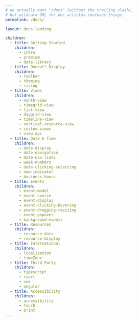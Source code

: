 ```yaml
---
# we actually want "/docs" (without the trailing slash),
# but wildcard URL for doc articles confuses things.
permalink: /docs/

layout: docs-landing

children:
  - title: Getting Started
    children:
      - intro
      - premium
      - date-library
  - title: Overall Display
    children:
      - toolbar
      - theming
      - sizing
  - title: Views
    children:
      - month-view
      - timegrid-view
      - list-view
      - daygrid-view
      - timeline-view
      - vertical-resource-view
      - custom-views
      - view-api
  - title: Date & Time
    children:
      - date-display
      - date-navigation
      - date-nav-links
      - week-numbers
      - date-clicking-selecting
      - now-indicator
      - business-hours
  - title: Events
    children:
      - event-model
      - event-source
      - event-display
      - event-clicking-hovering
      - event-dragging-resizing
      - event-popover
      - background-events
  - title: Resources
    children:
      - resource-data
      - resource-display
  - title: International
    children:
      - localization
      - timeZone
  - title: Third Party
    children:
      - typescript
      - react
      - vue
      - angular
  - title: Accessibility
    children:
      - accessibility
      - touch
      - print
---
```

